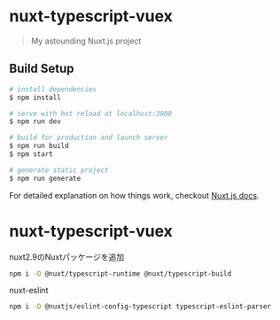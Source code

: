 # nuxt-typescript-vuex

> My astounding Nuxt.js project

## Build Setup

``` bash
# install dependencies
$ npm install

# serve with hot reload at localhost:3000
$ npm run dev

# build for production and launch server
$ npm run build
$ npm start

# generate static project
$ npm run generate
```

For detailed explanation on how things work, checkout [Nuxt.js docs](https://nuxtjs.org).
# nuxt-typescript-vuex

nuxt2.9のNuxtパッケージを追加
```bash
npm i -D @nuxt/typescript-runtime @nuxt/typescript-build
```

nuxt-eslint
```bash
npm i -D @nuxtjs/eslint-config-typescript typescript-eslint-parser
```
